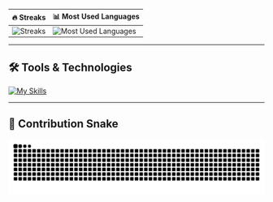 | 🔥 Streaks | 📊 Most Used Languages |
|------------|-------------------------|
| ![Streaks](https://github-readme-streak-stats.herokuapp.com/?user=WezeAnonymm&theme=dark&hide_border=true) | ![Most Used Languages](https://github-readme-stats.vercel.app/api/top-langs/?username=WezeAnonymm&layout=compact&theme=dark&hide_border=true) |

---

## 🛠️ Tools & Technologies
[![My Skills](https://skillicons.dev/icons?i=cs,css,django,docker,dotnet,figma,git,html,java,javascript,kotlin,mysql,nodejs,photoshop,php,postman,python,react,sass,spring,typescript,vue&theme=dark)](https://skillicons.dev)

---

## 🐍 Contribution Snake
![Snake animation](https://github.com/WezeAnonymm/WezeAnonymm/blob/output/github-contribution-grid-snake-dark.svg)
